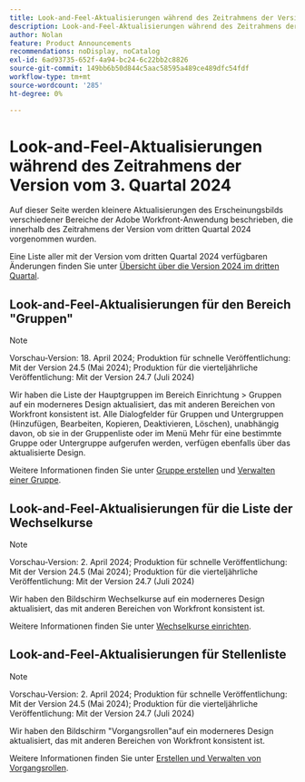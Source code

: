 ```yaml
---
title: Look-and-Feel-Aktualisierungen während des Zeitrahmens der Version vom 3. Quartal 2024
description: Look-and-Feel-Aktualisierungen während des Zeitrahmens der Version vom 3. Quartal 2024
author: Nolan
feature: Product Announcements
recommendations: noDisplay, noCatalog
exl-id: 6ad93735-652f-4a94-bc24-6c22bb2c8826
source-git-commit: 149bb6b50d844c5aac58595a489ce489dfc54fdf
workflow-type: tm+mt
source-wordcount: '285'
ht-degree: 0%

---
```


# Look-and-Feel-Aktualisierungen während des Zeitrahmens der Version vom 3. Quartal 2024

Auf dieser Seite werden kleinere Aktualisierungen des Erscheinungsbilds verschiedener Bereiche der Adobe Workfront-Anwendung beschrieben, die innerhalb des Zeitrahmens der Version vom dritten Quartal 2024 vorgenommen wurden.

Eine Liste aller mit der Version vom dritten Quartal 2024 verfügbaren Änderungen finden Sie unter [Übersicht über die Version 2024 im dritten Quartal](/help/quicksilver/product-announcements/product-releases/24-q3-release-activity/24-q3-release-overview.md).

## Look-and-Feel-Aktualisierungen für den Bereich &quot;Gruppen&quot;

>[!NOTE]
>
>Vorschau-Version: 18. April 2024; Produktion für schnelle Veröffentlichung: Mit der Version 24.5 (Mai 2024); Produktion für die vierteljährliche Veröffentlichung: Mit der Version 24.7 (Juli 2024)

Wir haben die Liste der Hauptgruppen im Bereich Einrichtung > Gruppen auf ein moderneres Design aktualisiert, das mit anderen Bereichen von Workfront konsistent ist. Alle Dialogfelder für Gruppen und Untergruppen (Hinzufügen, Bearbeiten, Kopieren, Deaktivieren, Löschen), unabhängig davon, ob sie in der Gruppenliste oder im Menü Mehr für eine bestimmte Gruppe oder Untergruppe aufgerufen werden, verfügen ebenfalls über das aktualisierte Design.

Weitere Informationen finden Sie unter [Gruppe erstellen](/help/quicksilver/administration-and-setup/manage-groups/create-and-manage-groups/create-a-group.md) und [Verwalten einer Gruppe](/help/quicksilver/administration-and-setup/manage-groups/create-and-manage-groups/manage-a-group.md).

## Look-and-Feel-Aktualisierungen für die Liste der Wechselkurse

>[!NOTE]
>
>Vorschau-Version: 2. April 2024; Produktion für schnelle Veröffentlichung: Mit der Version 24.5 (Mai 2024); Produktion für die vierteljährliche Veröffentlichung: Mit der Version 24.7 (Juli 2024)

Wir haben den Bildschirm Wechselkurse auf ein moderneres Design aktualisiert, das mit anderen Bereichen von Workfront konsistent ist.

Weitere Informationen finden Sie unter [Wechselkurse einrichten](/help/quicksilver/administration-and-setup/manage-workfront/exchange-rates/set-up-exchange-rates.md).

## Look-and-Feel-Aktualisierungen für Stellenliste

>[!NOTE]
>
>Vorschau-Version: 2. April 2024; Produktion für schnelle Veröffentlichung: Mit der Version 24.5 (Mai 2024); Produktion für die vierteljährliche Veröffentlichung: Mit der Version 24.7 (Juli 2024)

Wir haben den Bildschirm &quot;Vorgangsrollen&quot;auf ein moderneres Design aktualisiert, das mit anderen Bereichen von Workfront konsistent ist.

Weitere Informationen finden Sie unter [Erstellen und Verwalten von Vorgangsrollen](/help/quicksilver/administration-and-setup/set-up-workfront/organizational-setup/create-manage-job-roles.md).

